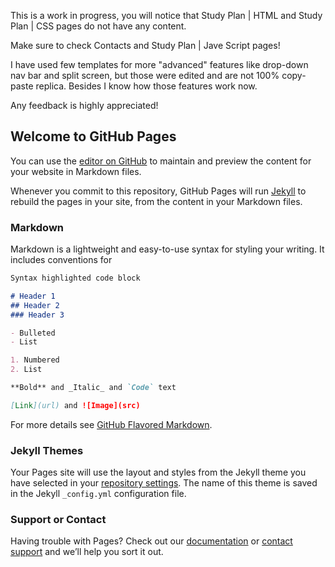This is a work in progress, you will notice that Study Plan | HTML and Study Plan | CSS pages do not have any content.

Make sure to check Contacts and Study Plan | Jave Script pages!

I have used few templates for more "advanced" features like drop-down nav bar and split screen, but those were edited and are not 100% copy-paste replica. Besides I know how those features work now.

Any feedback is highly appreciated!





## Welcome to GitHub Pages

You can use the [editor on GitHub](https://github.com/Denis-Li-20/01-Learning-JS/edit/main/README.md) to maintain and preview the content for your website in Markdown files.

Whenever you commit to this repository, GitHub Pages will run [Jekyll](https://jekyllrb.com/) to rebuild the pages in your site, from the content in your Markdown files.

### Markdown

Markdown is a lightweight and easy-to-use syntax for styling your writing. It includes conventions for

```markdown
Syntax highlighted code block

# Header 1
## Header 2
### Header 3

- Bulleted
- List

1. Numbered
2. List

**Bold** and _Italic_ and `Code` text

[Link](url) and ![Image](src)
```

For more details see [GitHub Flavored Markdown](https://guides.github.com/features/mastering-markdown/).

### Jekyll Themes

Your Pages site will use the layout and styles from the Jekyll theme you have selected in your [repository settings](https://github.com/Denis-Li-20/01-Learning-JS/settings). The name of this theme is saved in the Jekyll `_config.yml` configuration file.

### Support or Contact

Having trouble with Pages? Check out our [documentation](https://docs.github.com/categories/github-pages-basics/) or [contact support](https://github.com/contact) and we’ll help you sort it out.
